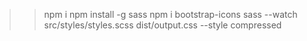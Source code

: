 
>> npm i
>> npm install -g sass
>> npm i bootstrap-icons
>> sass --watch src/styles/styles.scss dist/output.css --style compressed